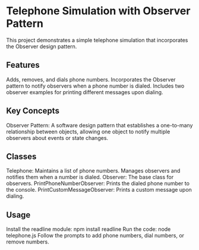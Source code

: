 # Telephone Simulation with Observer Pattern

This project demonstrates a simple telephone simulation that incorporates the Observer design pattern.

## Features

Adds, removes, and dials phone numbers.
Incorporates the Observer pattern to notify observers when a phone number is dialed.
Includes two observer examples for printing different messages upon dialing.

## Key Concepts

Observer Pattern: A software design pattern that establishes a one-to-many relationship between objects, allowing one object to notify multiple observers about events or state changes.

## Classes

Telephone:
Maintains a list of phone numbers.
Manages observers and notifies them when a number is dialed.
Observer:
The base class for observers.
PrintPhoneNumberObserver:
Prints the dialed phone number to the console.
PrintCustomMessageObserver:
Prints a custom message upon dialing.

## Usage

Install the readline module: npm install readline
Run the code: node telephone.js
Follow the prompts to add phone numbers, dial numbers, or remove numbers.

